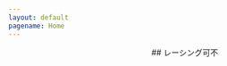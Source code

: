 ```yaml
---
layout: default
pagename: Home
---
```

<img href="./assets/images/art/Racing-kafu/CEA2409B-A9FF-41E8-A455-5C9F11AB2DC1.png" width="50%" oncontextmenu="return false;">
## レーシング可不

